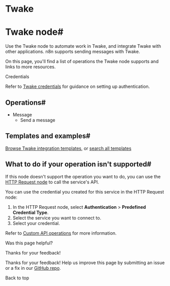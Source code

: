# Twake

[ ](https://github.com/n8n-io/n8n-docs/edit/main/docs/integrations/builtin/app-nodes/n8n-nodes-base.twake.md "Edit this page")

# Twake node#

Use the Twake node to automate work in Twake, and integrate Twake with other applications. n8n supports sending messages with Twake.

On this page, you'll find a list of operations the Twake node supports and links to more resources.

Credentials

Refer to [Twake credentials](../../credentials/twake/) for guidance on setting up authentication. 

## Operations#

  * Message
    * Send a message



## Templates and examples#

[Browse Twake integration templates](https://n8n.io/integrations/twake/), or [search all templates](https://n8n.io/workflows/)

## What to do if your operation isn't supported#

If this node doesn't support the operation you want to do, you can use the [HTTP Request node](../../core-nodes/n8n-nodes-base.httprequest/) to call the service's API.

You can use the credential you created for this service in the HTTP Request node: 

  1. In the HTTP Request node, select **Authentication** > **Predefined Credential Type**.
  2. Select the service you want to connect to.
  3. Select your credential.



Refer to [Custom API operations](../../../custom-operations/) for more information.

Was this page helpful? 

Thanks for your feedback! 

Thanks for your feedback! Help us improve this page by submitting an issue or a fix in our [GitHub repo](https://github.com/n8n-io/n8n-docs). 

Back to top 
